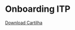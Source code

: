 # Onboarding ITP

[Download Cartilha](https://github.com/OpenBanking-Brasil/onboarding_itp/raw/main/cartilhas/Cartilha_Onboarding_ITP_v5.pdf)
